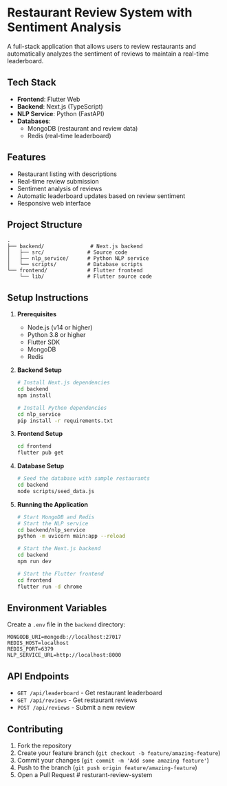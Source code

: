 # Restaurant Review System with Sentiment Analysis

A full-stack application that allows users to review restaurants and automatically analyzes the sentiment of reviews to maintain a real-time leaderboard.

## Tech Stack

- **Frontend**: Flutter Web
- **Backend**: Next.js (TypeScript)
- **NLP Service**: Python (FastAPI)
- **Databases**: 
  - MongoDB (restaurant and review data)
  - Redis (real-time leaderboard)

## Features

- Restaurant listing with descriptions
- Real-time review submission
- Sentiment analysis of reviews
- Automatic leaderboard updates based on review sentiment
- Responsive web interface

## Project Structure

```
.
├── backend/               # Next.js backend
│   ├── src/              # Source code
│   ├── nlp_service/      # Python NLP service
│   └── scripts/          # Database scripts
└── frontend/             # Flutter frontend
    └── lib/              # Flutter source code
```

## Setup Instructions

1. **Prerequisites**
   - Node.js (v14 or higher)
   - Python 3.8 or higher
   - Flutter SDK
   - MongoDB
   - Redis

2. **Backend Setup**
   ```bash
   # Install Next.js dependencies
   cd backend
   npm install

   # Install Python dependencies
   cd nlp_service
   pip install -r requirements.txt
   ```

3. **Frontend Setup**
   ```bash
   cd frontend
   flutter pub get
   ```

4. **Database Setup**
   ```bash
   # Seed the database with sample restaurants
   cd backend
   node scripts/seed_data.js
   ```

5. **Running the Application**
   ```bash
   # Start MongoDB and Redis
   # Start the NLP service
   cd backend/nlp_service
   python -m uvicorn main:app --reload

   # Start the Next.js backend
   cd backend
   npm run dev

   # Start the Flutter frontend
   cd frontend
   flutter run -d chrome
   ```

## Environment Variables

Create a `.env` file in the `backend` directory:

```env
MONGODB_URI=mongodb://localhost:27017
REDIS_HOST=localhost
REDIS_PORT=6379
NLP_SERVICE_URL=http://localhost:8000
```

## API Endpoints

- `GET /api/leaderboard` - Get restaurant leaderboard
- `GET /api/reviews` - Get restaurant reviews
- `POST /api/reviews` - Submit a new review

## Contributing

1. Fork the repository
2. Create your feature branch (`git checkout -b feature/amazing-feature`)
3. Commit your changes (`git commit -m 'Add some amazing feature'`)
4. Push to the branch (`git push origin feature/amazing-feature`)
5. Open a Pull Request # resturant-review-system
